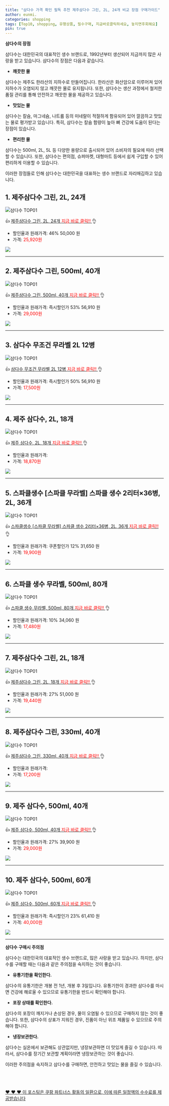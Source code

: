 ```yaml
---
title: "삼다수 가격 확인 필독 추천 제주삼다수 그린, 2L, 24개 비교 장점 구매가이드"
author: eunmi.
categories: shopping
tags: [Top10, shopping, 유행상품, 필수구매, 지금바로클릭하세요, 놓치면후회해요]
pin: true
---
```

**삼다수의 장점**

삼다수는 대한민국의 대표적인 생수 브랜드로, 1992년부터 생산되어 지금까지 많은 사랑을 받고 있습니다. 삼다수의 장점은 다음과 같습니다.

* **깨끗한 물**

삼다수는 제주도 한라산의 지하수로 만들어집니다. 한라산은 화산암으로 이루어져 있어 지하수가 오염되지 않고 깨끗한 물로 유지됩니다. 또한, 삼다수는 생산 과정에서 철저한 품질 관리를 통해 안전하고 깨끗한 물을 제공하고 있습니다.

* **맛있는 물**

삼다수는 칼슘, 마그네슘, 나트륨 등의 미네랄이 적절하게 함유되어 있어 깔끔하고 맛있는 물로 평가받고 있습니다. 특히, 삼다수는 칼슘 함량이 높아 뼈 건강에 도움이 된다는 장점이 있습니다.

* **편리한 물**

삼다수는 500ml, 2L, 5L 등 다양한 용량으로 출시되어 있어 소비자의 필요에 따라 선택할 수 있습니다. 또한, 삼다수는 편의점, 슈퍼마켓, 대형마트 등에서 쉽게 구입할 수 있어 편리하게 이용할 수 있습니다.

이러한 장점들로 인해 삼다수는 대한민국을 대표하는 생수 브랜드로 자리매김하고 있습니다.

   

## 1. 제주삼다수 그린, 2L, 24개

![삼다수 TOP01](https://thumbnail8.coupangcdn.com/thumbnails/remote/230x230ex/image/retail/images/1154780217119094-75050a1e-d06a-4943-a825-52a17d1d39ee.jpg)


👍 [제주삼다수 그린, 2L, 24개 <font color=red> 지금 바로 클릭!! </font> ](https://link.coupang.com/re/AFFSDP?lptag=AF3617701&subid=GithubCoopas&pageKey=7666070794&traceid=V0-153&itemId=19365622542&vendorItemId=86478559175) 👌 


- 할인율과 원래가격: 46%  50,000   원
- 가격: <span style='color:red'>25,920원</span>

[![](/discount_price.png)](https://link.coupang.com/re/AFFSDP?lptag=AF3617701&subid=GithubCoopas&pageKey=7666070794&traceid=V0-153&itemId=19365622542&vendorItemId=86478559175)

---


   

## 2. 제주삼다수 그린, 500ml, 40개

![삼다수 TOP01](https://thumbnail6.coupangcdn.com/thumbnails/remote/230x230ex/image/retail/images/1157528240547749-9f0ec871-503d-42ff-9345-61f1e8bc0050.jpg)


👍 [제주삼다수 그린, 500ml, 40개 <font color=red> 지금 바로 클릭!! </font> ](https://link.coupang.com/re/AFFSDP?lptag=AF3617701&subid=GithubCoopas&pageKey=7666070794&traceid=V0-153&itemId=14842822781&vendorItemId=86127857797) 👌 


- 할인율과 원래가격: 즉시할인가 53%  56,910   원
- 가격: <span style='color:red'>29,000원</span>

[![](/discount_price.png)](https://link.coupang.com/re/AFFSDP?lptag=AF3617701&subid=GithubCoopas&pageKey=7666070794&traceid=V0-153&itemId=14842822781&vendorItemId=86127857797)

---


   

## 3. 삼다수 무조건 무라벨 2L 12병

![삼다수 TOP01](https://thumbnail6.coupangcdn.com/thumbnails/remote/230x230ex/image/vendor_inventory/5917/3c4239f36472316c8f8877c040b9d7e2f4ef5a121d5b1fb16ec43b04c88b.jpg)


👍 [삼다수 무조건 무라벨 2L 12병 <font color=red> 지금 바로 클릭!! </font> ](https://link.coupang.com/re/AFFSDP?lptag=AF3617701&subid=GithubCoopas&pageKey=7713148492&traceid=V0-153&itemId=20681056396&vendorItemId=87041215750) 👌 


- 할인율과 원래가격: 즉시할인가 50%  56,910   원
- 가격: <span style='color:red'>17,500원</span>

[![](/discount_price.png)](https://link.coupang.com/re/AFFSDP?lptag=AF3617701&subid=GithubCoopas&pageKey=7713148492&traceid=V0-153&itemId=20681056396&vendorItemId=87041215750)

---


   

## 4. 제주 삼다수, 2L, 18개

![삼다수 TOP01](https://thumbnail6.coupangcdn.com/thumbnails/remote/230x230ex/image/retail/images/1216004256363846-25264988-d88f-4def-a62f-f93cfb1e5bd7.jpg)


👍 [제주 삼다수, 2L, 18개 <font color=red> 지금 바로 클릭!! </font> ](https://link.coupang.com/re/AFFSDP?lptag=AF3617701&subid=GithubCoopas&pageKey=5585425593&traceid=V0-153&itemId=20047450444&vendorItemId=86469812575) 👌 


- 할인율과 원래가격: 
- 가격: <span style='color:red'>18,870원</span>

[![](/discount_price.png)](https://link.coupang.com/re/AFFSDP?lptag=AF3617701&subid=GithubCoopas&pageKey=5585425593&traceid=V0-153&itemId=20047450444&vendorItemId=86469812575)

---


   

## 5. 스파클생수 [스파클 무라벨] 스파클 생수 2리터×36병, 2L, 36개

![삼다수 TOP01](https://thumbnail8.coupangcdn.com/thumbnails/remote/230x230ex/image/vendor_inventory/33f8/e31511c32c264059954e594a095b336939ae2199c6ab3e92bb72742c5fad.jpg)


👍 [스파클생수 [스파클 무라벨] 스파클 생수 2리터×36병, 2L, 36개 <font color=red> 지금 바로 클릭!! </font> ](https://link.coupang.com/re/AFFSDP?lptag=AF3617701&subid=GithubCoopas&pageKey=6830320694&traceid=V0-153&itemId=18354584884&vendorItemId=83406358856) 👌 


- 할인율과 원래가격: 쿠폰할인가 12%  31,650   원
- 가격: <span style='color:red'>19,900원</span>

[![](/discount_price.png)](https://link.coupang.com/re/AFFSDP?lptag=AF3617701&subid=GithubCoopas&pageKey=6830320694&traceid=V0-153&itemId=18354584884&vendorItemId=83406358856)

---


   

## 6. 스파클 생수 무라벨, 500ml, 80개

![삼다수 TOP01](https://thumbnail8.coupangcdn.com/thumbnails/remote/230x230ex/image/vendor_inventory/d44f/6b1661095a47910bc140d9e8655af8f468229e8151b4d2265b873ed41193.jpg)


👍 [스파클 생수 무라벨, 500ml, 80개 <font color=red> 지금 바로 클릭!! </font> ](https://link.coupang.com/re/AFFSDP?lptag=AF3617701&subid=GithubCoopas&pageKey=6830320694&traceid=V0-153&itemId=18186654859&vendorItemId=83406358881) 👌 


- 할인율과 원래가격: 10%  34,060   원
- 가격: <span style='color:red'>17,480원</span>

[![](/discount_price.png)](https://link.coupang.com/re/AFFSDP?lptag=AF3617701&subid=GithubCoopas&pageKey=6830320694&traceid=V0-153&itemId=18186654859&vendorItemId=83406358881)

---


   

## 7. 제주삼다수 그린, 2L, 18개

![삼다수 TOP01](https://thumbnail8.coupangcdn.com/thumbnails/remote/230x230ex/image/retail/images/7218667840130901-2b339fcd-7b81-41bd-86ff-c0c83b8cff73.jpg)


👍 [제주삼다수 그린, 2L, 18개 <font color=red> 지금 바로 클릭!! </font> ](https://link.coupang.com/re/AFFSDP?lptag=AF3617701&subid=GithubCoopas&pageKey=7666070794&traceid=V0-153&itemId=19365622548&vendorItemId=86478559177) 👌 


- 할인율과 원래가격: 27%  51,000   원
- 가격: <span style='color:red'>19,440원</span>

[![](/discount_price.png)](https://link.coupang.com/re/AFFSDP?lptag=AF3617701&subid=GithubCoopas&pageKey=7666070794&traceid=V0-153&itemId=19365622548&vendorItemId=86478559177)

---


   

## 8. 제주삼다수 그린, 330ml, 40개

![삼다수 TOP01](https://thumbnail6.coupangcdn.com/thumbnails/remote/230x230ex/image/retail/images/1155463535534066-b4435139-a4e1-45b2-804e-30e280d7ae24.jpg)


👍 [제주삼다수 그린, 330ml, 40개 <font color=red> 지금 바로 클릭!! </font> ](https://link.coupang.com/re/AFFSDP?lptag=AF3617701&subid=GithubCoopas&pageKey=7666070794&traceid=V0-153&itemId=14294447619&vendorItemId=86469906541) 👌 


- 할인율과 원래가격: 
- 가격: <span style='color:red'>17,200원</span>

[![](/discount_price.png)](https://link.coupang.com/re/AFFSDP?lptag=AF3617701&subid=GithubCoopas&pageKey=7666070794&traceid=V0-153&itemId=14294447619&vendorItemId=86469906541)

---


   

## 9. 제주 삼다수, 500ml, 40개

![삼다수 TOP01](https://thumbnail9.coupangcdn.com/thumbnails/remote/230x230ex/image/vendor_inventory/3951/094c9583b49abb1490db280c9ca47e688925f507705b7ffe41653f06734e.jpg)


👍 [제주 삼다수, 500ml, 40개 <font color=red> 지금 바로 클릭!! </font> ](https://link.coupang.com/re/AFFSDP?lptag=AF3617701&subid=GithubCoopas&pageKey=5585425593&traceid=V0-153&itemId=19982637571&vendorItemId=87469582995) 👌 


- 할인율과 원래가격: 27%  39,900   원
- 가격: <span style='color:red'>29,000원</span>

[![](/discount_price.png)](https://link.coupang.com/re/AFFSDP?lptag=AF3617701&subid=GithubCoopas&pageKey=5585425593&traceid=V0-153&itemId=19982637571&vendorItemId=87469582995)

---


   

## 10. 제주 삼다수, 500ml, 60개

![삼다수 TOP01](https://thumbnail7.coupangcdn.com/thumbnails/remote/230x230ex/image/vendor_inventory/ca4b/f4bcf8175c9ddade41d2a94860ffe64fb115881a9595d72243591dac7057.jpg)


👍 [제주 삼다수, 500ml, 60개 <font color=red> 지금 바로 클릭!! </font> ](https://link.coupang.com/re/AFFSDP?lptag=AF3617701&subid=GithubCoopas&pageKey=5585425593&traceid=V0-153&itemId=17965148596&vendorItemId=85741709990) 👌 


- 할인율과 원래가격: 즉시할인가 23%  61,410   원
- 가격: <span style='color:red'>40,000원</span>

[![](/discount_price.png)](https://link.coupang.com/re/AFFSDP?lptag=AF3617701&subid=GithubCoopas&pageKey=5585425593&traceid=V0-153&itemId=17965148596&vendorItemId=85741709990)

---
**삼다수 구매시 주의점**

삼다수는 대한민국의 대표적인 생수 브랜드로, 많은 사랑을 받고 있습니다. 하지만, 삼다수를 구매할 때는 다음과 같은 주의점을 숙지하는 것이 좋습니다.

* **유통기한을 확인한다.**

삼다수의 유통기한은 개봉 전 1년, 개봉 후 3일입니다. 유통기한이 경과한 삼다수를 마시면 건강에 해로울 수 있으므로 유통기한을 반드시 확인해야 합니다.

* **포장 상태를 확인한다.**

삼다수의 포장이 깨지거나 손상된 경우, 물이 오염될 수 있으므로 구매하지 않는 것이 좋습니다. 또한, 삼다수의 상표가 지워진 경우, 진품이 아닌 위조 제품일 수 있으므로 주의해야 합니다.

* **냉장보관한다.**

삼다수는 실온에서 보관해도 상관없지만, 냉장보관하면 더 맛있게 즐길 수 있습니다. 따라서, 삼다수를 장기간 보관할 계획이라면 냉장보관하는 것이 좋습니다.

이러한 주의점을 숙지하고 삼다수를 구매하면, 안전하고 맛있는 물을 즐길 수 있습니다.<br><br><br><br><br> [ ❤ ❤ ❤ 이 포스팅은 쿠팡 파트너스 활동의 일환으로, 이에 따른 일정액의 수수료를 제공받습니다](https://link.coupang.com/a/bcEFyh)